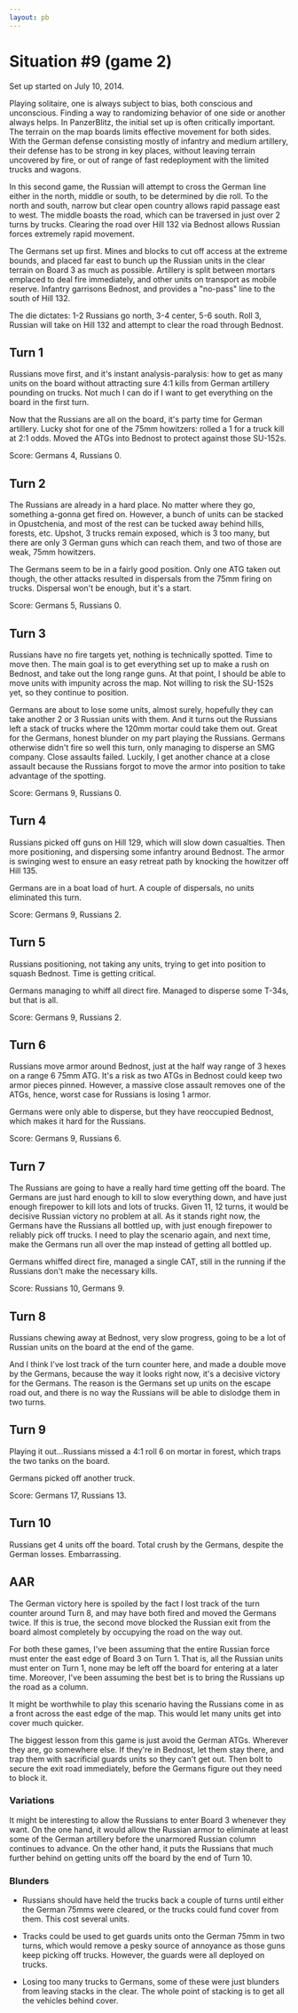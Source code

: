 ```yaml
---
layout: pb
---
```



# Situation #9 (game 2)

Set up started on July 10, 2014.

Playing solitaire, one is always subject to bias, both
conscious and unconscious. Finding a way to randomizing
behavior of one side or another always helps. In PanzerBlitz,
the initial set up is often critically important. The terrain
on the map boards limits effective movement for both sides.
With the German defense consisting mostly of infantry and
medium artillery, their defense has to be strong in key
places, without leaving terrain uncovered by fire, or out
of range of fast redeployment with the limited trucks and
wagons.

In this second game, the Russian will attempt to cross the
German line either in the north, middle or south, to be
determined by die roll. To the north and south, narrow but
clear open country allows rapid passage east to west. The
middle boasts the road, which can be traversed in just over
2 turns by trucks. Clearing the road over Hill 132 via
Bednost allows Russian forces extremely rapid movement.

The Germans set up first. Mines and blocks to cut off access at the
extreme bounds, and placed far east to bunch up the Russian
units in the clear terrain on Board 3 as much as possible.
Artillery is split between mortars emplaced to deal fire
immediately, and other units on transport as mobile reserve.
Infantry garrisons Bednost, and provides a "no-pass" line to
the south of Hill 132.

The die dictates: 1-2 Russians go north, 3-4 center, 5-6
south. Roll 3, Russian will take on Hill 132 and attempt
to clear the road through Bednost.

## Turn 1

Russians move first, and it's instant analysis-paralysis: how to get as
many units on the board without attracting sure 4:1 kills from German
artillery pounding on trucks. Not much I can do if I want to get
everything on the board in the first turn.

Now that the Russians are all on the board, it's party time for German
artillery. Lucky shot for one of the 75mm howitzers: rolled a 1 for a
truck kill at 2:1 odds. Moved the ATGs into Bednost to protect against
those SU-152s.


Score: Germans 4, Russians 0.

## Turn 2

The Russians are already in a hard place. No matter where they go,
something a-gonna get fired on. However, a bunch of units can be
stacked in Opustchenia, and most of the rest can be tucked away behind
hills, forests, etc. Upshot, 3 trucks remain exposed, which is 3 too
many, but there are only 3 German guns which can reach them, and two
of those are weak, 75mm howitzers.

The Germans seem to be in a fairly good position. Only one ATG taken out
though, the other attacks resulted in dispersals from the 75mm firing on
trucks. Dispersal won't be enough, but it's a start.

Score: Germans 5, Russians 0.

## Turn 3

Russians have no fire targets yet, nothing is technically spotted. Time
to move then. The main goal is to get everything set up to make a rush
on Bednost, and take out the long range guns. At that point, I should
be able to move units with impunity across the map. Not willing to risk
the SU-152s yet, so they continue to position.

Germans are about to lose some units, almost surely, hopefully they can
take another 2 or 3 Russian units with them. And it turns out the
Russians left a stack of trucks where the 120mm mortar could take them
out. Great for the Germans, honest blunder on my part playing the
Russians. Germans otherwise didn't fire so well this turn, only managing
to disperse an SMG company. Close assaults failed. Luckily, I get
another chance at a close assault because the Russians forgot to move
the armor into position to take advantage of the spotting.

Score: Germans 9, Russians 0.

## Turn 4

Russians picked off guns on Hill 129, which will slow down casualties.
Then more positioning, and dispersing some infantry around Bednost. The
armor is swinging west to ensure an easy retreat path by knocking the
howitzer off Hill 135.

Germans are in a boat load of hurt. A couple of dispersals, no units
eliminated this turn.

Score: Germans 9, Russians 2.

## Turn 5


Russians positioning, not taking any units, trying to get into position
to squash Bednost. Time is getting critical.

Germans managing to whiff all direct fire. Managed to disperse some
T-34s, but that is all.

Score: Germans 9, Russians 2.

## Turn 6

Russians move armor around Bednost, just at the half way range of 3
hexes on a range 6 75mm ATG. It's a risk as two ATGs in Bednost could
keep two armor pieces pinned. However, a massive close assault removes
one of the ATGs, hence, worst case for Russians is losing 1 armor.

Germans were only able to disperse, but they have reoccupied Bednost,
which makes it hard for the Russians.

Score: Germans 9, Russians 6.

## Turn 7

The Russians are going to have a really hard time getting off the board.
The Germans are just hard enough to kill to slow everything down, and
have just enough firepower to kill lots and lots of trucks. Given 11, 12
turns, it would be decisive Russian victory no problem at all. As it
stands right now, the Germans have the Russians all bottled up, with
just enough firepower to reliably pick off trucks. I need to play the
scenario again, and next time, make the Germans run all over the map
instead of getting all bottled up.

Germans whiffed direct fire, managed a single CAT, still in the running
if the Russians don't make the necessary kills.

Score: Russians 10, Germans 9.

## Turn 8

Russians chewing away at Bednost, very slow progress, going to be a lot
of Russian units on the board at the end of the game.

And I think I've lost track of the turn counter here, and made a double
move by the Germans, because the way it looks right now, it's a decisive
victory for the Germans. The reason is the Germans set up units on the
escape road out, and there is no way the Russians will be able to
dislodge them in two turns.

## Turn 9

Playing it out...Russians missed a 4:1 roll 6 on mortar in forest, which
traps the two tanks on the board.

Germans picked off another truck.

Score: Germans 17, Russians 13.

## Turn 10

Russians get 4 units off the board. Total crush by the Germans, despite
the German losses. Embarrassing.


## AAR

The German victory here is spoiled by the fact I lost track of the turn
counter around Turn 8, and may have both fired and moved the Germans
twice. If this is true, the second move blocked the Russian exit from
the board almost completely by occupying the road on the way out.

For both these games, I've been assuming that the entire Russian force
must enter the east edge of Board 3 on Turn 1. That is, all the Russian
units must enter on Turn 1, none may be left off the board for entering
at a later time. Moreover, I've been assuming the best bet is to bring
the Russians up the road as a column.

It might be worthwhile to play this scenario having the Russians come in
as a front across the east edge of the map. This would let many units
get into cover much quicker.

The biggest lesson from this game is just avoid the German ATGs.
Wherever they are, go somewhere else. If they're in Bednost, let them
stay there, and trap them with sacrificial guards units so they can't
get out. Then bolt to secure the exit road immediately, before the
Germans figure out they need to block it.


### Variations

It might be interesting to allow the Russians to enter Board 3 whenever
they want. On the one hand, it would allow the Russian armor to
eliminate at least some of the German artillery before the unarmored
Russian column continues to advance. On the other hand, it puts the
Russians that much further behind on getting units off the board by the
end of Turn 10.


### Blunders

* Russians should have held the trucks back a couple of turns until
either the German 75mms were cleared, or the trucks could fund cover
from them. This cost several units.

* Tracks could be used to get guards units onto the German 75mm in two
turns, which would remove a pesky source of annoyance as those guns keep
picking off trucks. However, the guards were all deployed on trucks.

* Losing too many trucks to Germans, some of these were just blunders
from leaving stacks in the clear. The whole point of stacking is to get
all the vehicles behind cover.
